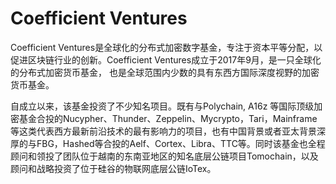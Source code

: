 # 

# Coefficient Ventures

Coefficient Ventures是全球化的分布式加密数字基金，专注于资本平等分配，以促进区块链行业的创新。Coefficient Ventures成立于2017年9月，是一只全球化的分布式加密货币基金， 也是全球范围内少数的具有东西方国际深度视野的加密货币基金。

自成立以来，该基金投资了不少知名项目。既有与Polychain, A16z 等国际顶级加密基金合投的Nucypher、Thunder、Zeppelin、Mycrypto，Tari，Mainframe等这类代表西方最新前沿技术的最有影响力的项目，也有中国背景或者亚太背景深厚的与FBG，Hashed等合投的Aelf、Cortex、Libra、TTC等。同时该基金也全程顾问和领投了团队位于越南的东南亚地区的知名底层公链项目Tomochain，以及顾问和战略投资了位于硅谷的物联网底层公链IoTex。

